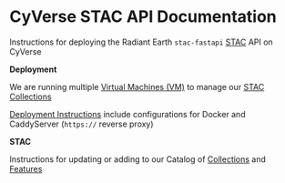 # CyVerse STAC API Documentation

Instructions for deploying the Radiant Earth `stac-fastapi` [STAC](https://stacspec.org/en) API on CyVerse

**Deployment**

We are running multiple [Virtual Machines (VM)](./vms.md) to manage our [STAC Collections](./collections.md)

[Deployment Instructions](./deploy.md) include configurations for Docker and CaddyServer (`https://` reverse proxy)

**STAC** 

Instructions for updating or adding to our Catalog of [Collections](./collections.md) and [Features](./features.md) 